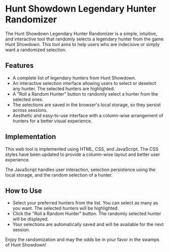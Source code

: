 # Hunt Showdown Legendary Hunter Randomizer

The Hunt Showdown Legendary Hunter Randomizer is a simple, intuitive, and interactive tool that randomly selects a legendary hunter from the game Hunt Showdown. This tool aims to help users who are indecisive or simply want a randomized selection. 

## Features

- A complete list of legendary hunters from Hunt Showdown.
- An interactive selection interface allowing users to select or deselect any hunter. The selected hunters are highlighted.
- A "Roll a Random Hunter" button to randomly select a hunter from the selected ones.
- The selections are saved in the browser's local storage, so they persist across sessions.
- Aesthetic and easy-to-use interface with a column-wise arrangement of hunters for a better visual experience.

## Implementation

This web tool is implemented using HTML, CSS, and JavaScript. The CSS styles have been updated to provide a column-wise layout and better user experience.

The JavaScript handles user interaction, selection persistence using the local storage, and the random selection of a hunter.

## How to Use

- Select your preferred hunters from the list. You can select as many as you want. The selected hunters will be highlighted.
- Click the "Roll a Random Hunter" button. The randomly selected hunter will be displayed.
- Your selections are automatically saved and will be available for the next session.

Enjoy the randomization and may the odds be in your favor in the swamps of Hunt Showdown!
